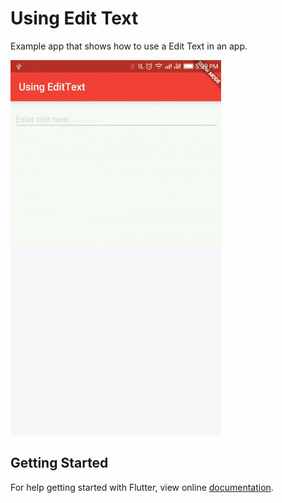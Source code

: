 # Using Edit Text

Example app that shows how to use a Edit Text in an app.

<img src="demo_img.gif" height="600em" />


## Getting Started

For help getting started with Flutter, view online [documentation](http://flutter.io/).